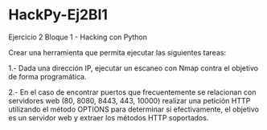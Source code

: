 # HackPy-Ej2Bl1
Ejercicio 2 Bloque 1 - Hacking con Python

Crear una herramienta que permita ejecutar las siguientes tareas:

1.- Dada una dirección IP, ejecutar un escaneo con Nmap contra el objetivo de forma programática.

2.- En el caso de encontrar puertos que frecuentemente se relacionan con servidores web (80, 8080, 8443, 443, 10000) realizar una petición HTTP utilizando el método OPTIONS para determinar si efectivamente, el objetivo es un servidor web y extraer los métodos HTTP soportados.
